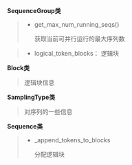 **SequenceGroup类**

> * get_max_num_running_seqs()
>
>   获取当前可并行运行的最大序列数

> * logical_token_blocks： 逻辑块

**Block类**

> 逻辑块信息

**SamplingType类**

> 对序列的一些信息

**Sequence类**

> * _append_tokens_to_blocks
>
>   分配逻辑块

